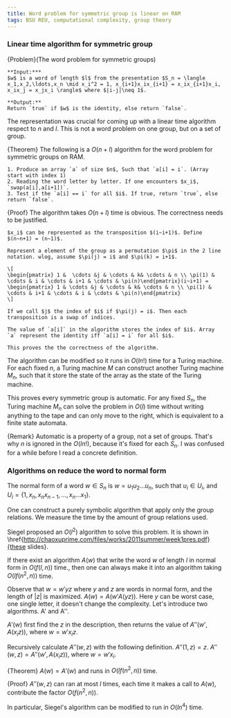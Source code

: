 ```yaml
---
title: Word problem for symmetric group is linear on RAM
tags: BSU REU, computational complexity, group theory
---
```


### Linear time algorithm for symmetric group

{Problem}(The word problem for symmetric groups)

    **Input:***
    $w$ is a word of length $l$ from the presentation $S_n = \langle x_1,x_2,\ldots,x_n \mid x_i^2 = 1, x_{i+1}x_ix_{i+1} = x_ix_{i+1}x_i, x_ix_j = x_jx_i \rangle$ where $|i-j|\neq 1$.
     
    **Output:**
    Return `true` if $w$ is the identity, else return `false`.

The representation was crucial for coming up with a linear time algorithm respect to $n$ and $l$. This is not a word problem on one group, but on a set of group.

{Theorem}
    The following is a $O(n+l)$ algorithm for the word problem for symmetric groups on RAM.
 
    1. Produce an array `a` of size $n$, Such that `a[i] = i`. (Array start with index 1)
    2. Reading the word letter by letter. If one encounters $x_i$, `swap(a[i],a[i+1])`.
    3. Test if the `a[i] == i` for all $i$. If true, return `true`, else return `false`.

{Proof}
    The algorithm takes $O(n+l)$ time is obvious. The correctness needs to be justified.

    $x_i$ can be represented as the transposition $(i~i+1)$. Define $(n~n+1) = (n~1)$.

    Represent a element of the group as a permutation $\pi$ in the 2 line notation. wlog, assume $\pi(j) = i$ and $\pi(k) = i+1$.

    \[
    \begin{pmatrix} 1 &  \cdots &j & \cdots & k& \cdots & n \\ \pi(1) &  \cdots & i & \cdots & i+1 & \cdots & \pi(n)\end{pmatrix}(i~i+1) = 
    \begin{pmatrix} 1 & \cdots &j & \cdots & k& \cdots & n \\ \pi(1) & \cdots & i+1 & \cdots & i & \cdots & \pi(n)\end{pmatrix}
    \]

    If we call $j$ the index of $i$ if $\pi(j) = i$. Then each transposition is a swap of indices.

    The value of `a[i]` in the algorithm stores the index of $i$. Array `a` represent the identity iff `a[i] = i` for all $i$.

    This proves the the correctness of the algorithm.

The algorithm can be modified so it runs in $O(l n!)$ time for a Turing machine. For each fixed $n$, a Turing machine $M$ can construct another Turing machine $M_n$, such that it store the state of the array as the state of the Turing machine.

This proves every symmetric group is automatic. For any fixed $S_n$, the Turing machine $M_n$ can solve the problem in $O(l)$ time without writing anything to the tape and can only move to the right, which is equivalent to a finite state automata.

{Remark}
    Automatic is a property of a group, not a set of groups. That's why $n$ is ignored in the $O(ln!)$, because it's fixed for each $S_n$. I was confused for a while before I read a concrete definition. 

 
### Algorithms on reduce the word to normal form
The normal form of a word $w\in S_n$ is $w = u_1u_2\ldots u_n$, such that $u_i\in U_i$, and $U_i = \{1, x_n, x_nx_{n-1}, \ldots, x_n\ldots x_1\}$.

One can construct a purely symbolic algorithm that apply only the group relations. We measure the time by the amount of group relations used.

Siegel proposed an $O(l^2)$ algorithm to solve this problem. It is shown in \href{http://chaoxuprime.com/files/works/2011summer/week1pres.pdf}{these slides}.

If there exist an algorithm $A(w)$ that write the word $w$ of length $l$ in normal form in $O(f(l,n))$ time., then one can always make it into an algorithm taking $O(l f(n^2,n))$ time.

Observe that $w = w'yz$ where $y$ and $z$ are words in normal form, and the length of $|z|$ is maximized. $A(w) =A(w'A(yz))$. Here $y$ can be worst case, one single letter, it doesn't change the complexity. Let's introduce two algorithms. A' and A''.

$A'(w)$ first find the $z$ in the description, then returns the value of $A''(w',A(x_iz))$, where $w = w'x_iz$.

Recursively calculate $A''(w,z)$ with the following definition.
$A''(1,z) = z$.
$A''(w,z) = A''(w', A(x_iz))$, where $w = w'x_i$.

{Theorem}
    $A(w) = A'(w)$ and runs in $O(l f(n^2,n))$ time.

{Proof}
    $A''(w,z)$ can ran at most $l$ times, each time it makes a call to $A(w)$, contribute the factor $O(f(n^2,n))$.
 
In particular, Siegel's algorithm can be modified to run in $O(l n^4)$ time.